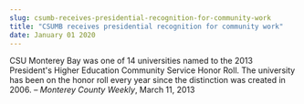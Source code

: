 ```yaml
---
slug: csumb-receives-presidential-recognition-for-community-work
title: "CSUMB receives presidential recognition for community work"
date: January 01 2020
---
```


<p>CSU Monterey Bay was one of 14 universities named to the 2013 President's Higher Education Community Service Honor Roll. The university has been on the honor roll every year since the distinction was created in 2006. – <em>Monterey County Weekly</em>, March 11, 2013
</p>
